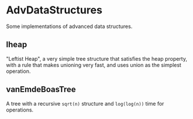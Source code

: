 # AdvDataStructures
Some implementations of advanced data structures.

## lheap
"Leftist Heap", a very simple tree structure that satisfies the heap property, with a rule that makes unioning very fast, and uses union as the simplest operation.

## vanEmdeBoasTree
A tree with a recursive `sqrt(n)` structure and `log(log(n))` time for operations.
